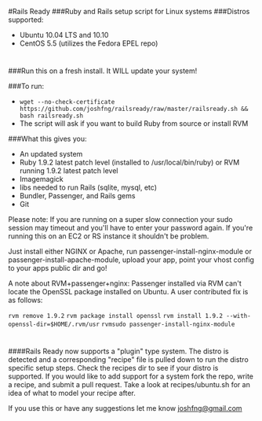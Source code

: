 #Rails Ready
###Ruby and Rails setup script for Linux systems
###Distros supported:
 * Ubuntu 10.04 LTS and 10.10
 * CentOS 5.5 (utilizes the Fedora EPEL repo)

# 
###Run this on a fresh install. It WILL update your system!

###To run:
  * `wget --no-check-certificate https://github.com/joshfng/railsready/raw/master/railsready.sh && bash railsready.sh`
  * The script will ask if you want to build Ruby from source or install RVM

###What this gives you:
  * An updated system
  * Ruby 1.9.2 latest patch level (installed to /usr/local/bin/ruby) or RVM running 1.9.2 latest patch level
  * Imagemagick
  * libs needed to run Rails (sqlite, mysql, etc)
  * Bundler, Passenger, and Rails gems
  * Git

Please note: If you are running on a super slow connection your sudo session may timeout and you'll have to enter your password again. If you're running this on an EC2 or RS instance it shouldn't be problem.

Just install either NGINX or Apache, run passenger-install-nginx-module or passenger-install-apache-module, upload your app, point your vhost config to your apps public dir and go!

A note about RVM+passenger+nginx:
Passenger installed via RVM can't locate the OpenSSL package installed on Ubuntu. A user contributed fix is as follows:

`rvm remove 1.9.2`
`rvm package install openssl`
`rvm install 1.9.2 --with-openssl-dir=$HOME/.rvm/usr`
`rvmsudo passenger-install-nginx-module`

# 
####Rails Ready now supports a "plugin" type system. The distro is detected and a corresponding "recipe" file is pulled down to run the distro specific setup steps. Check the recipes dir to see if your distro is supported. If you would like to add support for a system fork the repo, write a recipe, and submit a pull request. Take a look at recipes/ubuntu.sh for an idea of what to model your recipe after.

If you use this or have any suggestions let me know joshfng@gmail.com
